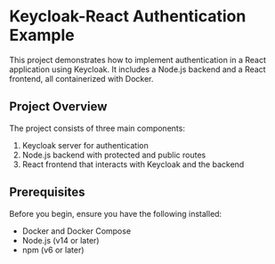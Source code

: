 # Keycloak-React Authentication Example

This project demonstrates how to implement authentication in a React application using Keycloak. It includes a Node.js backend and a React frontend, all containerized with Docker.

## Project Overview

The project consists of three main components:
1. Keycloak server for authentication
2. Node.js backend with protected and public routes
3. React frontend that interacts with Keycloak and the backend

## Prerequisites

Before you begin, ensure you have the following installed:
- Docker and Docker Compose
- Node.js (v14 or later)
- npm (v6 or later)



